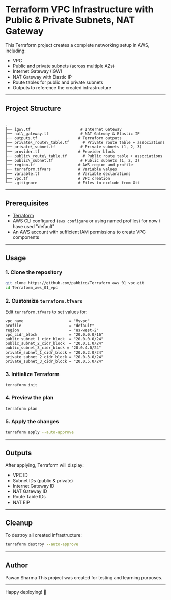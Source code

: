 # Terraform VPC Infrastructure with Public & Private Subnets, NAT Gateway

This Terraform project creates a complete networking setup in AWS, including:

- VPC
- Public and private subnets (across multiple AZs)
- Internet Gateway (IGW)
- NAT Gateway with Elastic IP
- Route tables for public and private subnets
- Outputs to reference the created infrastructure

---

## Project Structure

```

.
├── igw\.tf                      # Internet Gateway
├── nat\_gateway.tf              # NAT Gateway & Elastic IP
├── outputs.tf                  # Terraform outputs
├── private\_route\_table.tf      # Private route table + associations
├── private\_subnet.tf           # Private subnets (1, 2, 3)
├── provider.tf                 # Provider block
├── public\_route\_table.tf       # Public route table + associations
├── public\_subnet.tf            # Public subnets (1, 2, 3)
├── region.tf                   # AWS region and profile
├── terraform.tfvars            # Variable values
├── variable.tf                 # Variable declarations
├── vpc.tf                      # VPC creation
└── .gitignore                  # Files to exclude from Git

````

---

##  Prerequisites

- [Terraform](https://www.terraform.io/downloads)
- AWS CLI configured (`aws configure` or using named profiles) for now i have used "default"
- An AWS account with sufficient IAM permissions to create VPC components

---

## Usage

### 1. Clone the repository

```bash
git clone https://github.com/pabbico/Terraform_aws_01_vpc.git
cd Terraform_aws_01_vpc
````

### 2. Customize `terraform.tfvars`

Edit `terraform.tfvars` to set values for:

```hcl
vpc_name                    = "Myvpc"
profile                     = "default"
region                      = "us-west-2"
vpc_cidr_block              = "20.0.0.0/16"
public_subnet_1_cidr_block  = "20.0.0.0/24"
public_subnet_2_cidr_block  = "20.0.1.0/24"
public_subnet_3_cidr_block = "20.0.4.0/24"
private_subnet_1_cidr_block = "20.0.2.0/24"
private_subnet_2_cidr_block = "20.0.3.0/24"
private_subnet_3_cidr_block = "20.0.5.0/24"

```

### 3. Initialize Terraform

```bash
terraform init
```

### 4. Preview the plan

```bash
terraform plan
```

### 5. Apply the changes

```bash
terraform apply --auto-approve
```

---

## Outputs

After applying, Terraform will display:

* VPC ID
* Subnet IDs (public & private)
* Internet Gateway ID
* NAT Gateway ID
* Route Table IDs
* NAT EIP

---

##  Cleanup

To destroy all created infrastructure:

```bash
terraform destroy --auto-approve
```

---

## Author

Pawan Sharma
This project was created for testing and learning purposes.

---
Happy deploying! 🚀
